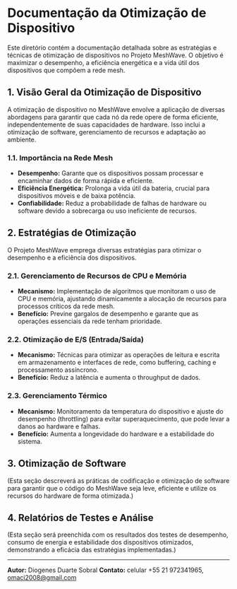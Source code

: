 # Documentação da Otimização de Dispositivo

Este diretório contém a documentação detalhada sobre as estratégias e técnicas de otimização de dispositivos no Projeto MeshWave. O objetivo é maximizar o desempenho, a eficiência energética e a vida útil dos dispositivos que compõem a rede mesh.

## 1. Visão Geral da Otimização de Dispositivo

A otimização de dispositivo no MeshWave envolve a aplicação de diversas abordagens para garantir que cada nó da rede opere de forma eficiente, independentemente de suas capacidades de hardware. Isso inclui a otimização de software, gerenciamento de recursos e adaptação ao ambiente.

### 1.1. Importância na Rede Mesh

*   **Desempenho:** Garante que os dispositivos possam processar e encaminhar dados de forma rápida e eficiente.
*   **Eficiência Energética:** Prolonga a vida útil da bateria, crucial para dispositivos móveis e de baixa potência.
*   **Confiabilidade:** Reduz a probabilidade de falhas de hardware ou software devido a sobrecarga ou uso ineficiente de recursos.

## 2. Estratégias de Otimização

O Projeto MeshWave emprega diversas estratégias para otimizar o desempenho e a eficiência dos dispositivos.

### 2.1. Gerenciamento de Recursos de CPU e Memória

*   **Mecanismo:** Implementação de algoritmos que monitoram o uso de CPU e memória, ajustando dinamicamente a alocação de recursos para processos críticos da rede mesh.
*   **Benefício:** Previne gargalos de desempenho e garante que as operações essenciais da rede tenham prioridade.

### 2.2. Otimização de E/S (Entrada/Saída)

*   **Mecanismo:** Técnicas para otimizar as operações de leitura e escrita em armazenamento e interfaces de rede, como buffering, caching e processamento assíncrono.
*   **Benefício:** Reduz a latência e aumenta o throughput de dados.

### 2.3. Gerenciamento Térmico

*   **Mecanismo:** Monitoramento da temperatura do dispositivo e ajuste do desempenho (throttling) para evitar superaquecimento, que pode levar a danos ao hardware e falhas.
*   **Benefício:** Aumenta a longevidade do hardware e a estabilidade do sistema.

## 3. Otimização de Software

(Esta seção descreverá as práticas de codificação e otimização de software para garantir que o código do MeshWave seja leve, eficiente e utilize os recursos do hardware de forma otimizada.)

## 4. Relatórios de Testes e Análise

(Esta seção será preenchida com os resultados dos testes de desempenho, consumo de energia e estabilidade dos dispositivos otimizados, demonstrando a eficácia das estratégias implementadas.)

---

**Autor:** Diogenes Duarte Sobral
**Contato:** celular +55 21 972341965, omaci2008@gmail.com


